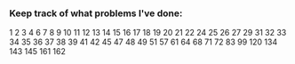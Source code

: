### Keep track of what problems I've done:
1
2
3
4
6
7
8
9
10
11
12
13
14
15
16
17 
18
19
20
21
22
24
25
26
27
29
31
32
33
34
35
36
37
38
39
41
42
45
47
48
49
51
57
61
64
68
71
72
83
99
120
134
143
145
161
162
